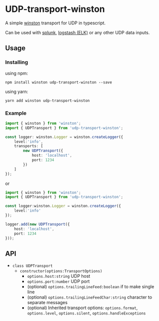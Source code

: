 # UDP-transport-winston
A simple [winston](https://github.com/winstonjs/winston) transport for UDP in typescript.

Can be used with [splunk](https://docs.splunk.com/Documentation/Splunk/8.0.4/Data/Monitornetworkports), [logstash (ELK)](https://www.elastic.co/guide/en/logstash/current/plugins-inputs-udp.html) or any other UDP data inputs.

## Usage
### Installing
using npm:
```
npm install winston udp-transport-winston --save
```
using yarn:
```
yarn add winston udp-transport-winston
```

### Example

```TypeScript
import { winston } from 'winston';
import { UDPTransport } from 'udp-transport-winston';

const logger: winston.Logger = winston.createLogger({
    level:'info',
    transports: [
        new UDPTransport({
            host: 'localhost',
            port: 1234
        })
    ]
});
```
or
```TypeScript
import { winston } from 'winston';
import { UDPTransport } from 'udp-transport-winston';

const logger:winston.Logger = winston.createLogger({
    level:'info'
});

logger.add(new UDPTransport({
    host: 'localhost',
    port: 1234
}));
```

## API

* `class UDPTransport`
  * `constructor(options:TransportOptions)`
    * `options.host:string` UDP host
    * `options.port:number` UDP port
    * (optional) `options.trailingLineFeed:boolean` if to make single line
    * (optional) `options.trailingLineFeedChar:string` character to separate messages
    * (optional) Inherited transport options: `options.format`, `options.level`, `options.silent`, `options.handleExceptions`
    
